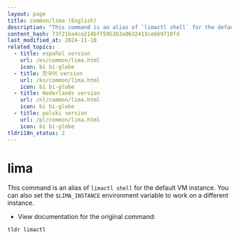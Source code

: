 ```yaml
---
layout: page
title: common/lima (English)
description: "This command is an alias of `limactl shell` for the default VM instance."
content_hash: 73f21ba4ce214bff5953b3a0632413ce669719fd
last_modified_at: 2024-11-10
related_topics:
  - title: español version
    url: /es/common/lima.html
    icon: bi bi-globe
  - title: 한국어 version
    url: /ko/common/lima.html
    icon: bi bi-globe
  - title: Nederlands version
    url: /nl/common/lima.html
    icon: bi bi-globe
  - title: polski version
    url: /pl/common/lima.html
    icon: bi bi-globe
tldri18n_status: 2
---
```

# lima

This command is an alias of `limactl shell` for the default VM instance.
You can also set the `$LIMA_INSTANCE` environment variable to work on a different instance.

- View documentation for the original command:

`tldr limactl`
